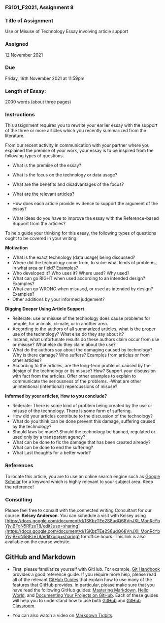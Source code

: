 ### FS101_F2021, Assignment 8

### Title of Assignment
Use or Misuse of Technology Essay involving article support

### Assigned
12 November 2021

### Due
Friday, 19th November 2021 at 11:59pm

### Length of Essay:
2000 words (about three pages)

### Instructions
This assignment requires you to rewrite your earlier essay with the support of the three or more articles which you recently summarized from the literature.

From our recent activity in communication with your partner where you explained the premise of your work, your essay is to be inspired from the following types of questions.

 - What is the premise of the essay?

 - What is the focus on the technology or data usage?

 - What are the benefits and disadvantages of the focus?

 - What are the relevant articles?

 - How does each article provide evidence to support the argument of the essay?

 - What ideas do you have to improve the essay with the Reference-based Support from the articles?


To help guide your thinking for this essay, the following types of questions ought to be covered in your writing.

**Motivation**
 - What is the exact technology (data usage) being discussed?
 - Where did the technology come from, to solve what kinds of problems, in what area or field? Examples?
 - Who developed it? Who uses it? Where used? Why used?
 - What can go RIGHT when used according to an intended design? Examples?
 - What can go WRONG when misused, or used as intended by design? Examples?
 - Other additions by your informed judgement?

**Digging Deeper Using Article Support**
 - Reiterate: use or misuse of the technology does cause problems for people, for animals, climate, or in another area.
 - According to the authors of all summarized articles, what is the proper use of the technology? What else do they say about it?
 - Instead, what unfortunate results do these authors claim occur from use or misuse? What else do they claim about the use?
 - What do the authors say about the damaging caused by technology? Why is there damage? Who suffers? Examples from articles or from other articles?
 - According to the articles, are the long-term problems caused by the design of the technology or its misuse? How? Support your discussion with fact from the articles. Offer other examples to explain to communicate the seriousness of the problems.
  -What are other unintentional (intentional) repercussions of misuse?  


**Informed by your articles, How to you conclude?**

 - Reiterate: There is some kind of problem being created by the use or misuse of the technology. There is some form of suffering.
 - How did your articles contribute to the discussion of the technology?
 - What do you think can be done prevent this damage, suffering caused by the technology?
 - Should laws be made? Should the technology be banned, regulated or used only by a transparent agency?
 - What can be done to fix the damage that has been created already? What can be done to end the suffering?
 - What Last thoughts for a better world?



### References
To locate this article, you are to use an online search engine such as [Google Scholar](https://scholar.google.com/) for a keyword which is highly relevant to your subject area. Keep the reference!


### Consulting
Please feel free to consult with the connected writing Consultant for our course: **Kelsey Anderson**. You can schedule a visit with Kelsey using [https://docs.google.com/document/d/1SKbzTEe2S8udQ68VnJXI_MonRcYbYjvjBFoN5RFzeT8/edit?usp=sharing](https://docs.google.com/document/d/1SKbzTEe2S8udQ68VnJXI_MonRcYbYjvjBFoN5RFzeT8/edit?usp=sharing) for office hours. This link is also available on the course website.



## GitHub and Markdown

 - First, please familiarize yourself with GitHub. For example, [Git Handbook](https://guides.github.com/introduction/git-handbook/) provides a good reference guide. If you require more help, please read all of the relevant [GitHub Guides](https://guides.github.com/) that explain how to use many of the features that GitHub provides. In particular, please make sure that you have read the following GitHub guides: [Mastering Markdown](https://guides.github.com/features/mastering-markdown/), [Hello World](https://guides.github.com/activities/hello-world/), and [Documenting Your Projects on GitHub](https://guides.github.com/features/wikis/). Each of these guides will help you to understand how to use both [GitHub](http://github.com) and [GitHub Classroom](https://classroom.github.com/).

 - You can also watch a video on [Markdown Tidbits](https://www.youtube.com/watch?v=cdJEUAy5IyA&list=PLsYZRXov75ZHSwWiCk0-jd1RcTuu_-zmD&index=5).
